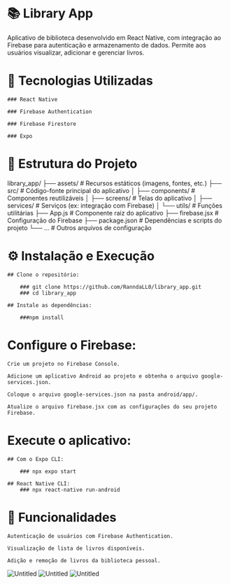 # 📚 Library App

Aplicativo de biblioteca desenvolvido em React Native, com integração ao Firebase para autenticação e armazenamento de dados. Permite aos usuários visualizar, adicionar e gerenciar livros.

# 🚀 Tecnologias Utilizadas

    ### React Native

    ### Firebase Authentication

    ### Firebase Firestore

    ### Expo

# 📁 Estrutura do Projeto

library_app/
├── assets/                  # Recursos estáticos (imagens, fontes, etc.)
├── src/                     # Código-fonte principal do aplicativo
│   ├── components/          # Componentes reutilizáveis
│   ├── screens/             # Telas do aplicativo
│   ├── services/            # Serviços (ex: integração com Firebase)
│   └── utils/               # Funções utilitárias
├── App.js                   # Componente raiz do aplicativo
├── firebase.jsx             # Configuração do Firebase
├── package.json             # Dependências e scripts do projeto
└── ...                      # Outros arquivos de configuração

# ⚙️ Instalação e Execução

    ## Clone o repositório:

        ### git clone https://github.com/RanndaLL0/library_app.git
        ### cd library_app

    ## Instale as dependências:

        ###npm install

# Configure o Firebase:

    Crie um projeto no Firebase Console.

    Adicione um aplicativo Android ao projeto e obtenha o arquivo google-services.json.

    Coloque o arquivo google-services.json na pasta android/app/.

    Atualize o arquivo firebase.jsx com as configurações do seu projeto Firebase.

# Execute o aplicativo:

    ## Com o Expo CLI:

        ### npx expo start

    ## React Native CLI:
        ### npx react-native run-android

# 🧩 Funcionalidades

    Autenticação de usuários com Firebase Authentication.

    Visualização de lista de livros disponíveis.

    Adição e remoção de livros da biblioteca pessoal.

![Untitled](https://github.com/user-attachments/assets/ebb0048f-18d5-41d6-9543-47ac19b7c169)
![Untitled](https://github.com/user-attachments/assets/bc61fef1-1d87-47b7-821c-0182ceab28e1)
![Untitled](https://github.com/user-attachments/assets/82676d0c-d033-4403-b553-0a8892b6f361)
